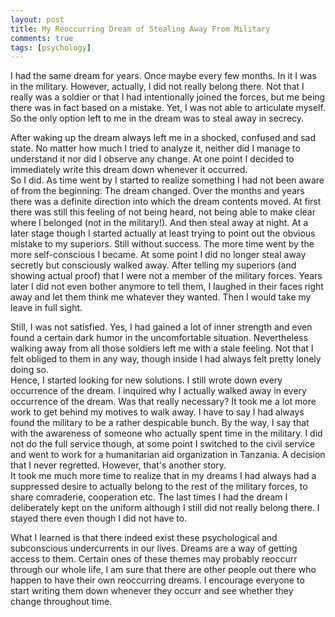```yaml
---
layout: post
title: My Reoccurring Dream of Stealing Away From Military
comments: true
tags: [psychology]
---
```

I had the same dream for years. Once maybe every few months. In it I was in the military. However, actually, I did not really belong there. Not that I really was a soldier or that I had intentionally joined the forces, but me being there was in fact based on a mistake. Yet, I was not able to articulate myself. So the only option left to me in the dream was to steal away in secrecy.<span class="more"></span>

After waking up the dream always left me in a shocked, confused and sad state. No matter how much I tried to analyze it, neither did I manage to understand it nor did I observe any change. At one point I decided to immediately write this dream down whenever it occurred.  
So I did. As time went by I started to realize something I had not been aware of from the beginning: The dream changed. Over the months and years there was a definite direction into which the dream contents moved. At first there was still this feeling of not being heard, not being able to make clear where I belonged (not in the military!). And then steal away at night. At a later stage though I started actually at least trying to point out the obvious mistake to my superiors. Still without success. The more time went by the more self-conscious I became. At some point I did no longer steal away secretly but consciously walked away. After telling my superiors (and showing actual proof) that I were not a member of the military forces. Years later I did not even bother anymore to tell them, I laughed in their faces right away and let them think me whatever they wanted. Then I would take my leave in full sight.  

Still, I was not satisfied. Yes, I had gained a lot of inner strength and even found a certain dark humor in the uncomfortable situation. Nevertheless walking away from all those soldiers left me with a stale feeling. Not that I felt obliged to them in any way, though inside I had always felt pretty lonely doing so.  
Hence, I started looking for new solutions. I still wrote down every occurrence of the dream. I inquired why I actually walked away in every occurrence of the dream. Was that really necessary? It took me a lot more work to get behind my motives to walk away. I have to say I had always found the military to be a rather despicable bunch. By the way, I say that with the awareness of someone who actually spent time in the military. I did not do the full service though, at some point I switched to the civil service and went to work for a humanitarian aid organization in Tanzania. A decision that I never regretted. However, that's another story.  
It took me much more time to realize that in my dreams I had always had a suppressed desire to actually belong to the rest of the military forces, to share comraderie, cooperation etc. The last times I had the dream I deliberately kept on the uniform although I still did not really belong there. I stayed there even though I did not have to.

What I learned is that there indeed exist these psychological and subconscious undercurrents in our lives. Dreams are a way of getting access to them. Certain ones of these themes may probably reoccurr through our whole life, I am sure that there are other people out there who happen to have their own reoccurring dreams. I encourage everyone to start writing them down whenever they occurr and see whether they change throughout time.